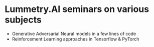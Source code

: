 # Lummetry.AI seminars on various subjects

- Generative Adversarial Neural models in a few lines of code
- Reinforcement Learning approaches in Tensorflow & PyTorch
